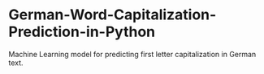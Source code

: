 # German-Word-Capitalization-Prediction-in-Python
Machine Learning model for predicting first letter capitalization in German text.
